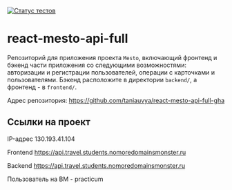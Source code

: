 [![Статус тестов](../../actions/workflows/tests.yml/badge.svg)](../../actions/workflows/tests.yml)

# react-mesto-api-full
Репозиторий для приложения проекта `Mesto`, включающий фронтенд и бэкенд части приложения со следующими возможностями: авторизации и регистрации пользователей, операции с карточками и пользователями. Бэкенд расположите в директории `backend/`, а фронтенд - в `frontend/`. 

Адрес репозитория: https://github.com/taniauvya/react-mesto-api-full-gha

## Ссылки на проект

IP-адрес 130.193.41.104

Frontend https://api.travel.students.nomoredomainsmonster.ru

Backend https://api.travel.students.nomoredomainsmonster.ru

Пользователь на ВМ - practicum
